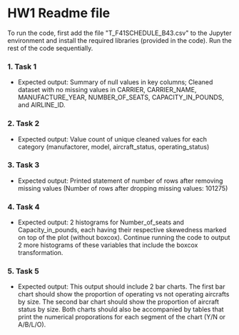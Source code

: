 # HW1 Readme file

To run the code, first add the file "T_F41SCHEDULE_B43.csv" to the Jupyter environment and install
the required libraries (provided in the code). Run the rest of the code sequentially. 


### 1. Task 1
- Expected output: Summary of null values in key columns; Cleaned dataset with no missing values in
  CARRIER, CARRIER_NAME, MANUFACTURE_YEAR, NUMBER_OF_SEATS, CAPACITY_IN_POUNDS, and AIRLINE_ID.

### 2. Task 2
- Expected output: Value count of unique cleaned values for each category (manufactorer, model, aircraft_status, operating_status)
  
### 3. Task 3
- Expected output: Printed statement of number of rows after removing missing values (Number of rows after dropping missing values: 101275)

### 4. Task 4
- Expected output: 2 histograms for Number_of_seats and Capacity_in_pounds, each having their respective skewedness
  marked on top of the plot (without boxcox). Continue running the code to output 2 more histograms of these
  variables that include the boxcox transformation.

### 5. Task 5
- Expected output: This output should include 2 bar charts. The first bar chart should show the proportion of operating vs not operating
  aircrafts by size. The second bar chart should show the proportion of aircraft status by size. Both charts
  should also be accompanied by tables that print the numerical proporations for each segment of the chart (Y/N or A/B/L/O).

